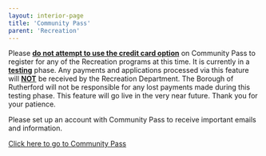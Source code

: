 ```yaml
---
layout: interior-page
title: 'Community Pass'
parent: 'Recreation'
---
```


<style>
  .cp-strong {
  	font-weight: bold;
  	text-decoration: underline;
  }
</style>

Please <span class="cp-strong">do not attempt to use the credit card option</span> on Community Pass to register for any of the Recreation programs at this time.  It is currently in a <span class="cp-strong">testing</span> phase.  Any payments and applications processed via this feature will <span class="cp-strong">NOT</span> be received by the Recreation Department.  The Borough of Rutherford will not be responsible for any lost payments made during this testing phase.  This feature will go live in the very near future.  Thank you for your patience.

Please set up an account with Community Pass to receive important emails and information.

[Click here to go to Community Pass](https://register.communitypass.net/reg/login.cfm?D%3CN%21%2E%22_W%22F%299SZWV%5C%21%3DHNW%3BR%3AZQI%2F79%2CKX03%3DBIP%27B%5EF%25U99%2B)
